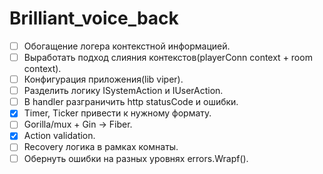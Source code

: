 # Brilliant_voice_back
 - [ ] Обогащение логера контекстной информацией.
 - [ ] Выработать подход слияния контекстов(playerConn context + room context).
 - [ ] Конфигурация приложения(lib viper).
 - [ ] Разделить логику ISystemAction и IUserAction.
 - [ ] В handler разграничить http statusCode и ошибки.
 - [x] Timer, Ticker привести к нужному формату.
 - [ ] Gorilla/mux + Gin -> Fiber.
 - [x] Action validation.
 - [ ] Recovery логика в рамках комнаты.
 - [ ] Обернуть ошибки на разных уровнях errors.Wrapf().
